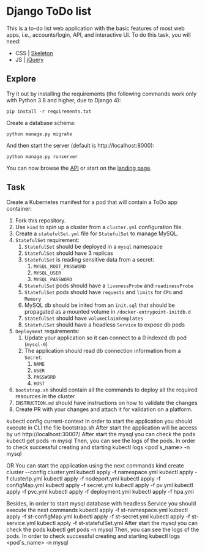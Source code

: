 # Django ToDo list

This is a to-do list web application with the basic features of most web apps, i.e., accounts/login, API, and interactive UI. To do this task, you will need:

- CSS | [Skeleton](http://getskeleton.com/)
- JS  | [jQuery](https://jquery.com/)

## Explore

Try it out by installing the requirements (the following commands work only with Python 3.8 and higher, due to Django 4):

```
pip install -r requirements.txt
```

Create a database schema:

```
python manage.py migrate
```

And then start the server (default is http://localhost:8000):

```
python manage.py runserver
```

You can now browse the [API](http://localhost:8000/api/) or start on the [landing page](http://localhost:8000/).

## Task

Create a Kubernetes manifest for a pod that will contain a ToDo app container:

1. Fork this repository.
1. Use `kind` to spin up a cluster from a `cluster.yml` configuration file.
1. Create a `statefulSet.yml` file for `StatefulSet` to manage MySQL.
1. `StatefulSet` requirement:
    1. `StatefulSet` should be deployed in a `mysql` namespace
    1. `StatefulSet` should have 3 replicas
    3. `StatefulSet` is reading sensitive data from a secret:
        1. `MYSQL_ROOT_PASSWORD`
        1. `MYSQL_USER`
        1. `MYSQL_PASSWORD`
    4. `StatefulSet` pods should have a `livenessProbe` and `readinessProbe`
    5. `StatefulSet` pods should have `requests` and `limits` for `CPU` and `Memory`
    6. MySQL db should be inited from an `init.sql` that should be propagated as a mounted volume in `/docker-entrypoint-initdb.d`
    7. `StatefulSet` should have `volumeClaimTemplates`
    8. `StatefulSet` should have a headless `Service` to expose db pods
1. `Deployment` requirements:
    1. Update your application so it can connect to a 0 indexed db pod (`mysql-0`)
    2. The application should read db connection information from a `Secret`:
        1. `NAME`
        2. `USER`
        3. `PASSWORD`
        4. `HOST`
1. `bootstrap.sh` should contain all the commands to deploy all the required resources in the cluster
1. `INSTRUCTION.md` should have instructions on how to validate the changes
1. Create PR with your changes and attach it for validation on a platform.

kubectl config current-context
In order to start the application you should execute in CLI the file bootstrap.sh
After start the application will be access by url
http://localhost:30007/
After start the mysql you can check the pods
kubectl get pods -n mysql
Then, you can see the logs of the pods. In order to check successful creating and starting
kubectl logs <pod`s_name> -n mysql

OR
You can start the application using the next commands
kind create cluster --config cluster.yml
kubectl apply -f namespace.yml
kubectl apply -f clusterIp.yml
kubectl apply -f nodeport.yml
kubectl apply -f configMap.yml
kubectl apply -f secret.yml
kubectl apply -f pv.yml
kubectl apply -f pvc.yml
kubectl apply -f deployment.yml
kubectl apply -f hpa.yml

Besides, in order to start mysql database with headless Service you should execute the next commands
kubectl apply -f st-namespace.yml
kubectl apply -f st-configMap.yml
kubectl apply -f st-secret.yml
kubectl apply -f st-service.yml
kubectl apply -f st-statefulSet.yml
After start the mysql you can check the pods
kubectl get pods -n mysql
Then, you can see the logs of the pods. In order to check successful creating and starting
kubectl logs <pod`s_name> -n mysql

